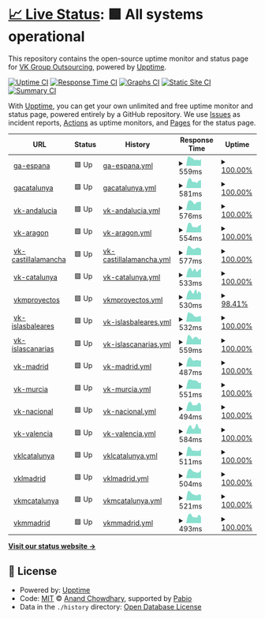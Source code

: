 # [📈 Live Status](https://vkgroupoutsourcing.github.io/monitor): <!--live status--> **🟩 All systems operational**

This repository contains the open-source uptime monitor and status page for [VK Group Outsourcing](https://www.vkgroupoutsourcing.com), powered by [Upptime](https://github.com/upptime/upptime).

[![Uptime CI](https://github.com/vkgroupoutsourcing/monitor/workflows/Uptime%20CI/badge.svg)](https://github.com/vkgroupoutsourcing/monitor/actions?query=workflow%3A%22Uptime+CI%22)
[![Response Time CI](https://github.com/vkgroupoutsourcing/monitor/workflows/Response%20Time%20CI/badge.svg)](https://github.com/vkgroupoutsourcing/monitor/actions?query=workflow%3A%22Response+Time+CI%22)
[![Graphs CI](https://github.com/vkgroupoutsourcing/monitor/workflows/Graphs%20CI/badge.svg)](https://github.com/vkgroupoutsourcing/monitor/actions?query=workflow%3A%22Graphs+CI%22)
[![Static Site CI](https://github.com/vkgroupoutsourcing/monitor/workflows/Static%20Site%20CI/badge.svg)](https://github.com/vkgroupoutsourcing/monitor/actions?query=workflow%3A%22Static+Site+CI%22)
[![Summary CI](https://github.com/vkgroupoutsourcing/monitor/workflows/Summary%20CI/badge.svg)](https://github.com/vkgroupoutsourcing/monitor/actions?query=workflow%3A%22Summary+CI%22)

With [Upptime](https://upptime.js.org), you can get your own unlimited and free uptime monitor and status page, powered entirely by a GitHub repository. We use [Issues](https://github.com/vkgroupoutsourcing/monitor/issues) as incident reports, [Actions](https://github.com/vkgroupoutsourcing/monitor/actions) as uptime monitors, and [Pages](https://vkgroupoutsourcing.github.io/monitor) for the status page.

<!--start: status pages-->
<!-- This summary is generated by Upptime (https://github.com/upptime/upptime) -->
<!-- Do not edit this manually, your changes will be overwritten -->
<!-- prettier-ignore -->
| URL | Status | History | Response Time | Uptime |
| --- | ------ | ------- | ------------- | ------ |
| <img alt="" src="https://icons.duckduckgo.com/ip3/vkgroup.ga-espana.es.ico" height="13"> [ga-espana](https://vkgroup.ga-espana.es) | 🟩 Up | [ga-espana.yml](https://github.com/vkgroupoutsourcing/monitor/commits/HEAD/history/ga-espana.yml) | <details><summary><img alt="Response time graph" src="./graphs/ga-espana/response-time-week.png" height="20"> 559ms</summary><br><a href="https://vkgroupoutsourcing.github.io/monitor/history/ga-espana"><img alt="Response time 766" src="https://img.shields.io/endpoint?url=https%3A%2F%2Fraw.githubusercontent.com%2Fvkgroupoutsourcing%2Fmonitor%2FHEAD%2Fapi%2Fga-espana%2Fresponse-time.json"></a><br><a href="https://vkgroupoutsourcing.github.io/monitor/history/ga-espana"><img alt="24-hour response time 524" src="https://img.shields.io/endpoint?url=https%3A%2F%2Fraw.githubusercontent.com%2Fvkgroupoutsourcing%2Fmonitor%2FHEAD%2Fapi%2Fga-espana%2Fresponse-time-day.json"></a><br><a href="https://vkgroupoutsourcing.github.io/monitor/history/ga-espana"><img alt="7-day response time 559" src="https://img.shields.io/endpoint?url=https%3A%2F%2Fraw.githubusercontent.com%2Fvkgroupoutsourcing%2Fmonitor%2FHEAD%2Fapi%2Fga-espana%2Fresponse-time-week.json"></a><br><a href="https://vkgroupoutsourcing.github.io/monitor/history/ga-espana"><img alt="30-day response time 753" src="https://img.shields.io/endpoint?url=https%3A%2F%2Fraw.githubusercontent.com%2Fvkgroupoutsourcing%2Fmonitor%2FHEAD%2Fapi%2Fga-espana%2Fresponse-time-month.json"></a><br><a href="https://vkgroupoutsourcing.github.io/monitor/history/ga-espana"><img alt="1-year response time 766" src="https://img.shields.io/endpoint?url=https%3A%2F%2Fraw.githubusercontent.com%2Fvkgroupoutsourcing%2Fmonitor%2FHEAD%2Fapi%2Fga-espana%2Fresponse-time-year.json"></a></details> | <details><summary><a href="https://vkgroupoutsourcing.github.io/monitor/history/ga-espana">100.00%</a></summary><a href="https://vkgroupoutsourcing.github.io/monitor/history/ga-espana"><img alt="All-time uptime 100.00%" src="https://img.shields.io/endpoint?url=https%3A%2F%2Fraw.githubusercontent.com%2Fvkgroupoutsourcing%2Fmonitor%2FHEAD%2Fapi%2Fga-espana%2Fuptime.json"></a><br><a href="https://vkgroupoutsourcing.github.io/monitor/history/ga-espana"><img alt="24-hour uptime 100.00%" src="https://img.shields.io/endpoint?url=https%3A%2F%2Fraw.githubusercontent.com%2Fvkgroupoutsourcing%2Fmonitor%2FHEAD%2Fapi%2Fga-espana%2Fuptime-day.json"></a><br><a href="https://vkgroupoutsourcing.github.io/monitor/history/ga-espana"><img alt="7-day uptime 100.00%" src="https://img.shields.io/endpoint?url=https%3A%2F%2Fraw.githubusercontent.com%2Fvkgroupoutsourcing%2Fmonitor%2FHEAD%2Fapi%2Fga-espana%2Fuptime-week.json"></a><br><a href="https://vkgroupoutsourcing.github.io/monitor/history/ga-espana"><img alt="30-day uptime 100.00%" src="https://img.shields.io/endpoint?url=https%3A%2F%2Fraw.githubusercontent.com%2Fvkgroupoutsourcing%2Fmonitor%2FHEAD%2Fapi%2Fga-espana%2Fuptime-month.json"></a><br><a href="https://vkgroupoutsourcing.github.io/monitor/history/ga-espana"><img alt="1-year uptime 100.00%" src="https://img.shields.io/endpoint?url=https%3A%2F%2Fraw.githubusercontent.com%2Fvkgroupoutsourcing%2Fmonitor%2FHEAD%2Fapi%2Fga-espana%2Fuptime-year.json"></a></details>
| <img alt="" src="https://icons.duckduckgo.com/ip3/vkgroup.gacatalunya.es.ico" height="13"> [gacatalunya](https://vkgroup.gacatalunya.es) | 🟩 Up | [gacatalunya.yml](https://github.com/vkgroupoutsourcing/monitor/commits/HEAD/history/gacatalunya.yml) | <details><summary><img alt="Response time graph" src="./graphs/gacatalunya/response-time-week.png" height="20"> 581ms</summary><br><a href="https://vkgroupoutsourcing.github.io/monitor/history/gacatalunya"><img alt="Response time 670" src="https://img.shields.io/endpoint?url=https%3A%2F%2Fraw.githubusercontent.com%2Fvkgroupoutsourcing%2Fmonitor%2FHEAD%2Fapi%2Fgacatalunya%2Fresponse-time.json"></a><br><a href="https://vkgroupoutsourcing.github.io/monitor/history/gacatalunya"><img alt="24-hour response time 633" src="https://img.shields.io/endpoint?url=https%3A%2F%2Fraw.githubusercontent.com%2Fvkgroupoutsourcing%2Fmonitor%2FHEAD%2Fapi%2Fgacatalunya%2Fresponse-time-day.json"></a><br><a href="https://vkgroupoutsourcing.github.io/monitor/history/gacatalunya"><img alt="7-day response time 581" src="https://img.shields.io/endpoint?url=https%3A%2F%2Fraw.githubusercontent.com%2Fvkgroupoutsourcing%2Fmonitor%2FHEAD%2Fapi%2Fgacatalunya%2Fresponse-time-week.json"></a><br><a href="https://vkgroupoutsourcing.github.io/monitor/history/gacatalunya"><img alt="30-day response time 622" src="https://img.shields.io/endpoint?url=https%3A%2F%2Fraw.githubusercontent.com%2Fvkgroupoutsourcing%2Fmonitor%2FHEAD%2Fapi%2Fgacatalunya%2Fresponse-time-month.json"></a><br><a href="https://vkgroupoutsourcing.github.io/monitor/history/gacatalunya"><img alt="1-year response time 670" src="https://img.shields.io/endpoint?url=https%3A%2F%2Fraw.githubusercontent.com%2Fvkgroupoutsourcing%2Fmonitor%2FHEAD%2Fapi%2Fgacatalunya%2Fresponse-time-year.json"></a></details> | <details><summary><a href="https://vkgroupoutsourcing.github.io/monitor/history/gacatalunya">100.00%</a></summary><a href="https://vkgroupoutsourcing.github.io/monitor/history/gacatalunya"><img alt="All-time uptime 92.57%" src="https://img.shields.io/endpoint?url=https%3A%2F%2Fraw.githubusercontent.com%2Fvkgroupoutsourcing%2Fmonitor%2FHEAD%2Fapi%2Fgacatalunya%2Fuptime.json"></a><br><a href="https://vkgroupoutsourcing.github.io/monitor/history/gacatalunya"><img alt="24-hour uptime 100.00%" src="https://img.shields.io/endpoint?url=https%3A%2F%2Fraw.githubusercontent.com%2Fvkgroupoutsourcing%2Fmonitor%2FHEAD%2Fapi%2Fgacatalunya%2Fuptime-day.json"></a><br><a href="https://vkgroupoutsourcing.github.io/monitor/history/gacatalunya"><img alt="7-day uptime 100.00%" src="https://img.shields.io/endpoint?url=https%3A%2F%2Fraw.githubusercontent.com%2Fvkgroupoutsourcing%2Fmonitor%2FHEAD%2Fapi%2Fgacatalunya%2Fuptime-week.json"></a><br><a href="https://vkgroupoutsourcing.github.io/monitor/history/gacatalunya"><img alt="30-day uptime 100.00%" src="https://img.shields.io/endpoint?url=https%3A%2F%2Fraw.githubusercontent.com%2Fvkgroupoutsourcing%2Fmonitor%2FHEAD%2Fapi%2Fgacatalunya%2Fuptime-month.json"></a><br><a href="https://vkgroupoutsourcing.github.io/monitor/history/gacatalunya"><img alt="1-year uptime 92.57%" src="https://img.shields.io/endpoint?url=https%3A%2F%2Fraw.githubusercontent.com%2Fvkgroupoutsourcing%2Fmonitor%2FHEAD%2Fapi%2Fgacatalunya%2Fuptime-year.json"></a></details>
| <img alt="" src="https://icons.duckduckgo.com/ip3/vkgroup.vk-andalucia.es.ico" height="13"> [vk-andalucia](https://vkgroup.vk-andalucia.es) | 🟩 Up | [vk-andalucia.yml](https://github.com/vkgroupoutsourcing/monitor/commits/HEAD/history/vk-andalucia.yml) | <details><summary><img alt="Response time graph" src="./graphs/vk-andalucia/response-time-week.png" height="20"> 576ms</summary><br><a href="https://vkgroupoutsourcing.github.io/monitor/history/vk-andalucia"><img alt="Response time 661" src="https://img.shields.io/endpoint?url=https%3A%2F%2Fraw.githubusercontent.com%2Fvkgroupoutsourcing%2Fmonitor%2FHEAD%2Fapi%2Fvk-andalucia%2Fresponse-time.json"></a><br><a href="https://vkgroupoutsourcing.github.io/monitor/history/vk-andalucia"><img alt="24-hour response time 595" src="https://img.shields.io/endpoint?url=https%3A%2F%2Fraw.githubusercontent.com%2Fvkgroupoutsourcing%2Fmonitor%2FHEAD%2Fapi%2Fvk-andalucia%2Fresponse-time-day.json"></a><br><a href="https://vkgroupoutsourcing.github.io/monitor/history/vk-andalucia"><img alt="7-day response time 576" src="https://img.shields.io/endpoint?url=https%3A%2F%2Fraw.githubusercontent.com%2Fvkgroupoutsourcing%2Fmonitor%2FHEAD%2Fapi%2Fvk-andalucia%2Fresponse-time-week.json"></a><br><a href="https://vkgroupoutsourcing.github.io/monitor/history/vk-andalucia"><img alt="30-day response time 602" src="https://img.shields.io/endpoint?url=https%3A%2F%2Fraw.githubusercontent.com%2Fvkgroupoutsourcing%2Fmonitor%2FHEAD%2Fapi%2Fvk-andalucia%2Fresponse-time-month.json"></a><br><a href="https://vkgroupoutsourcing.github.io/monitor/history/vk-andalucia"><img alt="1-year response time 661" src="https://img.shields.io/endpoint?url=https%3A%2F%2Fraw.githubusercontent.com%2Fvkgroupoutsourcing%2Fmonitor%2FHEAD%2Fapi%2Fvk-andalucia%2Fresponse-time-year.json"></a></details> | <details><summary><a href="https://vkgroupoutsourcing.github.io/monitor/history/vk-andalucia">100.00%</a></summary><a href="https://vkgroupoutsourcing.github.io/monitor/history/vk-andalucia"><img alt="All-time uptime 92.60%" src="https://img.shields.io/endpoint?url=https%3A%2F%2Fraw.githubusercontent.com%2Fvkgroupoutsourcing%2Fmonitor%2FHEAD%2Fapi%2Fvk-andalucia%2Fuptime.json"></a><br><a href="https://vkgroupoutsourcing.github.io/monitor/history/vk-andalucia"><img alt="24-hour uptime 100.00%" src="https://img.shields.io/endpoint?url=https%3A%2F%2Fraw.githubusercontent.com%2Fvkgroupoutsourcing%2Fmonitor%2FHEAD%2Fapi%2Fvk-andalucia%2Fuptime-day.json"></a><br><a href="https://vkgroupoutsourcing.github.io/monitor/history/vk-andalucia"><img alt="7-day uptime 100.00%" src="https://img.shields.io/endpoint?url=https%3A%2F%2Fraw.githubusercontent.com%2Fvkgroupoutsourcing%2Fmonitor%2FHEAD%2Fapi%2Fvk-andalucia%2Fuptime-week.json"></a><br><a href="https://vkgroupoutsourcing.github.io/monitor/history/vk-andalucia"><img alt="30-day uptime 100.00%" src="https://img.shields.io/endpoint?url=https%3A%2F%2Fraw.githubusercontent.com%2Fvkgroupoutsourcing%2Fmonitor%2FHEAD%2Fapi%2Fvk-andalucia%2Fuptime-month.json"></a><br><a href="https://vkgroupoutsourcing.github.io/monitor/history/vk-andalucia"><img alt="1-year uptime 92.60%" src="https://img.shields.io/endpoint?url=https%3A%2F%2Fraw.githubusercontent.com%2Fvkgroupoutsourcing%2Fmonitor%2FHEAD%2Fapi%2Fvk-andalucia%2Fuptime-year.json"></a></details>
| <img alt="" src="https://icons.duckduckgo.com/ip3/vkgroup.vk-aragon.es.ico" height="13"> [vk-aragon](https://vkgroup.vk-aragon.es) | 🟩 Up | [vk-aragon.yml](https://github.com/vkgroupoutsourcing/monitor/commits/HEAD/history/vk-aragon.yml) | <details><summary><img alt="Response time graph" src="./graphs/vk-aragon/response-time-week.png" height="20"> 554ms</summary><br><a href="https://vkgroupoutsourcing.github.io/monitor/history/vk-aragon"><img alt="Response time 697" src="https://img.shields.io/endpoint?url=https%3A%2F%2Fraw.githubusercontent.com%2Fvkgroupoutsourcing%2Fmonitor%2FHEAD%2Fapi%2Fvk-aragon%2Fresponse-time.json"></a><br><a href="https://vkgroupoutsourcing.github.io/monitor/history/vk-aragon"><img alt="24-hour response time 599" src="https://img.shields.io/endpoint?url=https%3A%2F%2Fraw.githubusercontent.com%2Fvkgroupoutsourcing%2Fmonitor%2FHEAD%2Fapi%2Fvk-aragon%2Fresponse-time-day.json"></a><br><a href="https://vkgroupoutsourcing.github.io/monitor/history/vk-aragon"><img alt="7-day response time 554" src="https://img.shields.io/endpoint?url=https%3A%2F%2Fraw.githubusercontent.com%2Fvkgroupoutsourcing%2Fmonitor%2FHEAD%2Fapi%2Fvk-aragon%2Fresponse-time-week.json"></a><br><a href="https://vkgroupoutsourcing.github.io/monitor/history/vk-aragon"><img alt="30-day response time 596" src="https://img.shields.io/endpoint?url=https%3A%2F%2Fraw.githubusercontent.com%2Fvkgroupoutsourcing%2Fmonitor%2FHEAD%2Fapi%2Fvk-aragon%2Fresponse-time-month.json"></a><br><a href="https://vkgroupoutsourcing.github.io/monitor/history/vk-aragon"><img alt="1-year response time 697" src="https://img.shields.io/endpoint?url=https%3A%2F%2Fraw.githubusercontent.com%2Fvkgroupoutsourcing%2Fmonitor%2FHEAD%2Fapi%2Fvk-aragon%2Fresponse-time-year.json"></a></details> | <details><summary><a href="https://vkgroupoutsourcing.github.io/monitor/history/vk-aragon">100.00%</a></summary><a href="https://vkgroupoutsourcing.github.io/monitor/history/vk-aragon"><img alt="All-time uptime 100.00%" src="https://img.shields.io/endpoint?url=https%3A%2F%2Fraw.githubusercontent.com%2Fvkgroupoutsourcing%2Fmonitor%2FHEAD%2Fapi%2Fvk-aragon%2Fuptime.json"></a><br><a href="https://vkgroupoutsourcing.github.io/monitor/history/vk-aragon"><img alt="24-hour uptime 100.00%" src="https://img.shields.io/endpoint?url=https%3A%2F%2Fraw.githubusercontent.com%2Fvkgroupoutsourcing%2Fmonitor%2FHEAD%2Fapi%2Fvk-aragon%2Fuptime-day.json"></a><br><a href="https://vkgroupoutsourcing.github.io/monitor/history/vk-aragon"><img alt="7-day uptime 100.00%" src="https://img.shields.io/endpoint?url=https%3A%2F%2Fraw.githubusercontent.com%2Fvkgroupoutsourcing%2Fmonitor%2FHEAD%2Fapi%2Fvk-aragon%2Fuptime-week.json"></a><br><a href="https://vkgroupoutsourcing.github.io/monitor/history/vk-aragon"><img alt="30-day uptime 100.00%" src="https://img.shields.io/endpoint?url=https%3A%2F%2Fraw.githubusercontent.com%2Fvkgroupoutsourcing%2Fmonitor%2FHEAD%2Fapi%2Fvk-aragon%2Fuptime-month.json"></a><br><a href="https://vkgroupoutsourcing.github.io/monitor/history/vk-aragon"><img alt="1-year uptime 100.00%" src="https://img.shields.io/endpoint?url=https%3A%2F%2Fraw.githubusercontent.com%2Fvkgroupoutsourcing%2Fmonitor%2FHEAD%2Fapi%2Fvk-aragon%2Fuptime-year.json"></a></details>
| <img alt="" src="https://icons.duckduckgo.com/ip3/vkgroup.vk-castillalamancha.es.ico" height="13"> [vk-castillalamancha](https://vkgroup.vk-castillalamancha.es) | 🟩 Up | [vk-castillalamancha.yml](https://github.com/vkgroupoutsourcing/monitor/commits/HEAD/history/vk-castillalamancha.yml) | <details><summary><img alt="Response time graph" src="./graphs/vk-castillalamancha/response-time-week.png" height="20"> 577ms</summary><br><a href="https://vkgroupoutsourcing.github.io/monitor/history/vk-castillalamancha"><img alt="Response time 674" src="https://img.shields.io/endpoint?url=https%3A%2F%2Fraw.githubusercontent.com%2Fvkgroupoutsourcing%2Fmonitor%2FHEAD%2Fapi%2Fvk-castillalamancha%2Fresponse-time.json"></a><br><a href="https://vkgroupoutsourcing.github.io/monitor/history/vk-castillalamancha"><img alt="24-hour response time 462" src="https://img.shields.io/endpoint?url=https%3A%2F%2Fraw.githubusercontent.com%2Fvkgroupoutsourcing%2Fmonitor%2FHEAD%2Fapi%2Fvk-castillalamancha%2Fresponse-time-day.json"></a><br><a href="https://vkgroupoutsourcing.github.io/monitor/history/vk-castillalamancha"><img alt="7-day response time 577" src="https://img.shields.io/endpoint?url=https%3A%2F%2Fraw.githubusercontent.com%2Fvkgroupoutsourcing%2Fmonitor%2FHEAD%2Fapi%2Fvk-castillalamancha%2Fresponse-time-week.json"></a><br><a href="https://vkgroupoutsourcing.github.io/monitor/history/vk-castillalamancha"><img alt="30-day response time 584" src="https://img.shields.io/endpoint?url=https%3A%2F%2Fraw.githubusercontent.com%2Fvkgroupoutsourcing%2Fmonitor%2FHEAD%2Fapi%2Fvk-castillalamancha%2Fresponse-time-month.json"></a><br><a href="https://vkgroupoutsourcing.github.io/monitor/history/vk-castillalamancha"><img alt="1-year response time 674" src="https://img.shields.io/endpoint?url=https%3A%2F%2Fraw.githubusercontent.com%2Fvkgroupoutsourcing%2Fmonitor%2FHEAD%2Fapi%2Fvk-castillalamancha%2Fresponse-time-year.json"></a></details> | <details><summary><a href="https://vkgroupoutsourcing.github.io/monitor/history/vk-castillalamancha">100.00%</a></summary><a href="https://vkgroupoutsourcing.github.io/monitor/history/vk-castillalamancha"><img alt="All-time uptime 92.60%" src="https://img.shields.io/endpoint?url=https%3A%2F%2Fraw.githubusercontent.com%2Fvkgroupoutsourcing%2Fmonitor%2FHEAD%2Fapi%2Fvk-castillalamancha%2Fuptime.json"></a><br><a href="https://vkgroupoutsourcing.github.io/monitor/history/vk-castillalamancha"><img alt="24-hour uptime 100.00%" src="https://img.shields.io/endpoint?url=https%3A%2F%2Fraw.githubusercontent.com%2Fvkgroupoutsourcing%2Fmonitor%2FHEAD%2Fapi%2Fvk-castillalamancha%2Fuptime-day.json"></a><br><a href="https://vkgroupoutsourcing.github.io/monitor/history/vk-castillalamancha"><img alt="7-day uptime 100.00%" src="https://img.shields.io/endpoint?url=https%3A%2F%2Fraw.githubusercontent.com%2Fvkgroupoutsourcing%2Fmonitor%2FHEAD%2Fapi%2Fvk-castillalamancha%2Fuptime-week.json"></a><br><a href="https://vkgroupoutsourcing.github.io/monitor/history/vk-castillalamancha"><img alt="30-day uptime 100.00%" src="https://img.shields.io/endpoint?url=https%3A%2F%2Fraw.githubusercontent.com%2Fvkgroupoutsourcing%2Fmonitor%2FHEAD%2Fapi%2Fvk-castillalamancha%2Fuptime-month.json"></a><br><a href="https://vkgroupoutsourcing.github.io/monitor/history/vk-castillalamancha"><img alt="1-year uptime 92.60%" src="https://img.shields.io/endpoint?url=https%3A%2F%2Fraw.githubusercontent.com%2Fvkgroupoutsourcing%2Fmonitor%2FHEAD%2Fapi%2Fvk-castillalamancha%2Fuptime-year.json"></a></details>
| <img alt="" src="https://icons.duckduckgo.com/ip3/vkgroup.vk-catalunya.es.ico" height="13"> [vk-catalunya](https://vkgroup.vk-catalunya.es) | 🟩 Up | [vk-catalunya.yml](https://github.com/vkgroupoutsourcing/monitor/commits/HEAD/history/vk-catalunya.yml) | <details><summary><img alt="Response time graph" src="./graphs/vk-catalunya/response-time-week.png" height="20"> 533ms</summary><br><a href="https://vkgroupoutsourcing.github.io/monitor/history/vk-catalunya"><img alt="Response time 679" src="https://img.shields.io/endpoint?url=https%3A%2F%2Fraw.githubusercontent.com%2Fvkgroupoutsourcing%2Fmonitor%2FHEAD%2Fapi%2Fvk-catalunya%2Fresponse-time.json"></a><br><a href="https://vkgroupoutsourcing.github.io/monitor/history/vk-catalunya"><img alt="24-hour response time 590" src="https://img.shields.io/endpoint?url=https%3A%2F%2Fraw.githubusercontent.com%2Fvkgroupoutsourcing%2Fmonitor%2FHEAD%2Fapi%2Fvk-catalunya%2Fresponse-time-day.json"></a><br><a href="https://vkgroupoutsourcing.github.io/monitor/history/vk-catalunya"><img alt="7-day response time 533" src="https://img.shields.io/endpoint?url=https%3A%2F%2Fraw.githubusercontent.com%2Fvkgroupoutsourcing%2Fmonitor%2FHEAD%2Fapi%2Fvk-catalunya%2Fresponse-time-week.json"></a><br><a href="https://vkgroupoutsourcing.github.io/monitor/history/vk-catalunya"><img alt="30-day response time 591" src="https://img.shields.io/endpoint?url=https%3A%2F%2Fraw.githubusercontent.com%2Fvkgroupoutsourcing%2Fmonitor%2FHEAD%2Fapi%2Fvk-catalunya%2Fresponse-time-month.json"></a><br><a href="https://vkgroupoutsourcing.github.io/monitor/history/vk-catalunya"><img alt="1-year response time 679" src="https://img.shields.io/endpoint?url=https%3A%2F%2Fraw.githubusercontent.com%2Fvkgroupoutsourcing%2Fmonitor%2FHEAD%2Fapi%2Fvk-catalunya%2Fresponse-time-year.json"></a></details> | <details><summary><a href="https://vkgroupoutsourcing.github.io/monitor/history/vk-catalunya">100.00%</a></summary><a href="https://vkgroupoutsourcing.github.io/monitor/history/vk-catalunya"><img alt="All-time uptime 95.55%" src="https://img.shields.io/endpoint?url=https%3A%2F%2Fraw.githubusercontent.com%2Fvkgroupoutsourcing%2Fmonitor%2FHEAD%2Fapi%2Fvk-catalunya%2Fuptime.json"></a><br><a href="https://vkgroupoutsourcing.github.io/monitor/history/vk-catalunya"><img alt="24-hour uptime 100.00%" src="https://img.shields.io/endpoint?url=https%3A%2F%2Fraw.githubusercontent.com%2Fvkgroupoutsourcing%2Fmonitor%2FHEAD%2Fapi%2Fvk-catalunya%2Fuptime-day.json"></a><br><a href="https://vkgroupoutsourcing.github.io/monitor/history/vk-catalunya"><img alt="7-day uptime 100.00%" src="https://img.shields.io/endpoint?url=https%3A%2F%2Fraw.githubusercontent.com%2Fvkgroupoutsourcing%2Fmonitor%2FHEAD%2Fapi%2Fvk-catalunya%2Fuptime-week.json"></a><br><a href="https://vkgroupoutsourcing.github.io/monitor/history/vk-catalunya"><img alt="30-day uptime 99.67%" src="https://img.shields.io/endpoint?url=https%3A%2F%2Fraw.githubusercontent.com%2Fvkgroupoutsourcing%2Fmonitor%2FHEAD%2Fapi%2Fvk-catalunya%2Fuptime-month.json"></a><br><a href="https://vkgroupoutsourcing.github.io/monitor/history/vk-catalunya"><img alt="1-year uptime 95.55%" src="https://img.shields.io/endpoint?url=https%3A%2F%2Fraw.githubusercontent.com%2Fvkgroupoutsourcing%2Fmonitor%2FHEAD%2Fapi%2Fvk-catalunya%2Fuptime-year.json"></a></details>
| <img alt="" src="https://icons.duckduckgo.com/ip3/vkgroup.vkmproyectos.es.ico" height="13"> [vkmproyectos](https://vkgroup.vkmproyectos.es) | 🟩 Up | [vkmproyectos.yml](https://github.com/vkgroupoutsourcing/monitor/commits/HEAD/history/vkmproyectos.yml) | <details><summary><img alt="Response time graph" src="./graphs/vkmproyectos/response-time-week.png" height="20"> 530ms</summary><br><a href="https://vkgroupoutsourcing.github.io/monitor/history/vkmproyectos"><img alt="Response time 643" src="https://img.shields.io/endpoint?url=https%3A%2F%2Fraw.githubusercontent.com%2Fvkgroupoutsourcing%2Fmonitor%2FHEAD%2Fapi%2Fvkmproyectos%2Fresponse-time.json"></a><br><a href="https://vkgroupoutsourcing.github.io/monitor/history/vkmproyectos"><img alt="24-hour response time 480" src="https://img.shields.io/endpoint?url=https%3A%2F%2Fraw.githubusercontent.com%2Fvkgroupoutsourcing%2Fmonitor%2FHEAD%2Fapi%2Fvkmproyectos%2Fresponse-time-day.json"></a><br><a href="https://vkgroupoutsourcing.github.io/monitor/history/vkmproyectos"><img alt="7-day response time 530" src="https://img.shields.io/endpoint?url=https%3A%2F%2Fraw.githubusercontent.com%2Fvkgroupoutsourcing%2Fmonitor%2FHEAD%2Fapi%2Fvkmproyectos%2Fresponse-time-week.json"></a><br><a href="https://vkgroupoutsourcing.github.io/monitor/history/vkmproyectos"><img alt="30-day response time 591" src="https://img.shields.io/endpoint?url=https%3A%2F%2Fraw.githubusercontent.com%2Fvkgroupoutsourcing%2Fmonitor%2FHEAD%2Fapi%2Fvkmproyectos%2Fresponse-time-month.json"></a><br><a href="https://vkgroupoutsourcing.github.io/monitor/history/vkmproyectos"><img alt="1-year response time 643" src="https://img.shields.io/endpoint?url=https%3A%2F%2Fraw.githubusercontent.com%2Fvkgroupoutsourcing%2Fmonitor%2FHEAD%2Fapi%2Fvkmproyectos%2Fresponse-time-year.json"></a></details> | <details><summary><a href="https://vkgroupoutsourcing.github.io/monitor/history/vkmproyectos">98.41%</a></summary><a href="https://vkgroupoutsourcing.github.io/monitor/history/vkmproyectos"><img alt="All-time uptime 98.98%" src="https://img.shields.io/endpoint?url=https%3A%2F%2Fraw.githubusercontent.com%2Fvkgroupoutsourcing%2Fmonitor%2FHEAD%2Fapi%2Fvkmproyectos%2Fuptime.json"></a><br><a href="https://vkgroupoutsourcing.github.io/monitor/history/vkmproyectos"><img alt="24-hour uptime 98.28%" src="https://img.shields.io/endpoint?url=https%3A%2F%2Fraw.githubusercontent.com%2Fvkgroupoutsourcing%2Fmonitor%2FHEAD%2Fapi%2Fvkmproyectos%2Fuptime-day.json"></a><br><a href="https://vkgroupoutsourcing.github.io/monitor/history/vkmproyectos"><img alt="7-day uptime 98.41%" src="https://img.shields.io/endpoint?url=https%3A%2F%2Fraw.githubusercontent.com%2Fvkgroupoutsourcing%2Fmonitor%2FHEAD%2Fapi%2Fvkmproyectos%2Fuptime-week.json"></a><br><a href="https://vkgroupoutsourcing.github.io/monitor/history/vkmproyectos"><img alt="30-day uptime 99.18%" src="https://img.shields.io/endpoint?url=https%3A%2F%2Fraw.githubusercontent.com%2Fvkgroupoutsourcing%2Fmonitor%2FHEAD%2Fapi%2Fvkmproyectos%2Fuptime-month.json"></a><br><a href="https://vkgroupoutsourcing.github.io/monitor/history/vkmproyectos"><img alt="1-year uptime 98.98%" src="https://img.shields.io/endpoint?url=https%3A%2F%2Fraw.githubusercontent.com%2Fvkgroupoutsourcing%2Fmonitor%2FHEAD%2Fapi%2Fvkmproyectos%2Fuptime-year.json"></a></details>
| <img alt="" src="https://icons.duckduckgo.com/ip3/vkgroup.vk-islasbaleares.es.ico" height="13"> [vk-islasbaleares](https://vkgroup.vk-islasbaleares.es) | 🟩 Up | [vk-islasbaleares.yml](https://github.com/vkgroupoutsourcing/monitor/commits/HEAD/history/vk-islasbaleares.yml) | <details><summary><img alt="Response time graph" src="./graphs/vk-islasbaleares/response-time-week.png" height="20"> 532ms</summary><br><a href="https://vkgroupoutsourcing.github.io/monitor/history/vk-islasbaleares"><img alt="Response time 681" src="https://img.shields.io/endpoint?url=https%3A%2F%2Fraw.githubusercontent.com%2Fvkgroupoutsourcing%2Fmonitor%2FHEAD%2Fapi%2Fvk-islasbaleares%2Fresponse-time.json"></a><br><a href="https://vkgroupoutsourcing.github.io/monitor/history/vk-islasbaleares"><img alt="24-hour response time 440" src="https://img.shields.io/endpoint?url=https%3A%2F%2Fraw.githubusercontent.com%2Fvkgroupoutsourcing%2Fmonitor%2FHEAD%2Fapi%2Fvk-islasbaleares%2Fresponse-time-day.json"></a><br><a href="https://vkgroupoutsourcing.github.io/monitor/history/vk-islasbaleares"><img alt="7-day response time 532" src="https://img.shields.io/endpoint?url=https%3A%2F%2Fraw.githubusercontent.com%2Fvkgroupoutsourcing%2Fmonitor%2FHEAD%2Fapi%2Fvk-islasbaleares%2Fresponse-time-week.json"></a><br><a href="https://vkgroupoutsourcing.github.io/monitor/history/vk-islasbaleares"><img alt="30-day response time 588" src="https://img.shields.io/endpoint?url=https%3A%2F%2Fraw.githubusercontent.com%2Fvkgroupoutsourcing%2Fmonitor%2FHEAD%2Fapi%2Fvk-islasbaleares%2Fresponse-time-month.json"></a><br><a href="https://vkgroupoutsourcing.github.io/monitor/history/vk-islasbaleares"><img alt="1-year response time 681" src="https://img.shields.io/endpoint?url=https%3A%2F%2Fraw.githubusercontent.com%2Fvkgroupoutsourcing%2Fmonitor%2FHEAD%2Fapi%2Fvk-islasbaleares%2Fresponse-time-year.json"></a></details> | <details><summary><a href="https://vkgroupoutsourcing.github.io/monitor/history/vk-islasbaleares">100.00%</a></summary><a href="https://vkgroupoutsourcing.github.io/monitor/history/vk-islasbaleares"><img alt="All-time uptime 92.61%" src="https://img.shields.io/endpoint?url=https%3A%2F%2Fraw.githubusercontent.com%2Fvkgroupoutsourcing%2Fmonitor%2FHEAD%2Fapi%2Fvk-islasbaleares%2Fuptime.json"></a><br><a href="https://vkgroupoutsourcing.github.io/monitor/history/vk-islasbaleares"><img alt="24-hour uptime 100.00%" src="https://img.shields.io/endpoint?url=https%3A%2F%2Fraw.githubusercontent.com%2Fvkgroupoutsourcing%2Fmonitor%2FHEAD%2Fapi%2Fvk-islasbaleares%2Fuptime-day.json"></a><br><a href="https://vkgroupoutsourcing.github.io/monitor/history/vk-islasbaleares"><img alt="7-day uptime 100.00%" src="https://img.shields.io/endpoint?url=https%3A%2F%2Fraw.githubusercontent.com%2Fvkgroupoutsourcing%2Fmonitor%2FHEAD%2Fapi%2Fvk-islasbaleares%2Fuptime-week.json"></a><br><a href="https://vkgroupoutsourcing.github.io/monitor/history/vk-islasbaleares"><img alt="30-day uptime 100.00%" src="https://img.shields.io/endpoint?url=https%3A%2F%2Fraw.githubusercontent.com%2Fvkgroupoutsourcing%2Fmonitor%2FHEAD%2Fapi%2Fvk-islasbaleares%2Fuptime-month.json"></a><br><a href="https://vkgroupoutsourcing.github.io/monitor/history/vk-islasbaleares"><img alt="1-year uptime 92.61%" src="https://img.shields.io/endpoint?url=https%3A%2F%2Fraw.githubusercontent.com%2Fvkgroupoutsourcing%2Fmonitor%2FHEAD%2Fapi%2Fvk-islasbaleares%2Fuptime-year.json"></a></details>
| <img alt="" src="https://icons.duckduckgo.com/ip3/vkgroup.vk-islascanarias.es.ico" height="13"> [vk-islascanarias](https://vkgroup.vk-islascanarias.es) | 🟩 Up | [vk-islascanarias.yml](https://github.com/vkgroupoutsourcing/monitor/commits/HEAD/history/vk-islascanarias.yml) | <details><summary><img alt="Response time graph" src="./graphs/vk-islascanarias/response-time-week.png" height="20"> 559ms</summary><br><a href="https://vkgroupoutsourcing.github.io/monitor/history/vk-islascanarias"><img alt="Response time 662" src="https://img.shields.io/endpoint?url=https%3A%2F%2Fraw.githubusercontent.com%2Fvkgroupoutsourcing%2Fmonitor%2FHEAD%2Fapi%2Fvk-islascanarias%2Fresponse-time.json"></a><br><a href="https://vkgroupoutsourcing.github.io/monitor/history/vk-islascanarias"><img alt="24-hour response time 470" src="https://img.shields.io/endpoint?url=https%3A%2F%2Fraw.githubusercontent.com%2Fvkgroupoutsourcing%2Fmonitor%2FHEAD%2Fapi%2Fvk-islascanarias%2Fresponse-time-day.json"></a><br><a href="https://vkgroupoutsourcing.github.io/monitor/history/vk-islascanarias"><img alt="7-day response time 559" src="https://img.shields.io/endpoint?url=https%3A%2F%2Fraw.githubusercontent.com%2Fvkgroupoutsourcing%2Fmonitor%2FHEAD%2Fapi%2Fvk-islascanarias%2Fresponse-time-week.json"></a><br><a href="https://vkgroupoutsourcing.github.io/monitor/history/vk-islascanarias"><img alt="30-day response time 589" src="https://img.shields.io/endpoint?url=https%3A%2F%2Fraw.githubusercontent.com%2Fvkgroupoutsourcing%2Fmonitor%2FHEAD%2Fapi%2Fvk-islascanarias%2Fresponse-time-month.json"></a><br><a href="https://vkgroupoutsourcing.github.io/monitor/history/vk-islascanarias"><img alt="1-year response time 662" src="https://img.shields.io/endpoint?url=https%3A%2F%2Fraw.githubusercontent.com%2Fvkgroupoutsourcing%2Fmonitor%2FHEAD%2Fapi%2Fvk-islascanarias%2Fresponse-time-year.json"></a></details> | <details><summary><a href="https://vkgroupoutsourcing.github.io/monitor/history/vk-islascanarias">100.00%</a></summary><a href="https://vkgroupoutsourcing.github.io/monitor/history/vk-islascanarias"><img alt="All-time uptime 92.62%" src="https://img.shields.io/endpoint?url=https%3A%2F%2Fraw.githubusercontent.com%2Fvkgroupoutsourcing%2Fmonitor%2FHEAD%2Fapi%2Fvk-islascanarias%2Fuptime.json"></a><br><a href="https://vkgroupoutsourcing.github.io/monitor/history/vk-islascanarias"><img alt="24-hour uptime 100.00%" src="https://img.shields.io/endpoint?url=https%3A%2F%2Fraw.githubusercontent.com%2Fvkgroupoutsourcing%2Fmonitor%2FHEAD%2Fapi%2Fvk-islascanarias%2Fuptime-day.json"></a><br><a href="https://vkgroupoutsourcing.github.io/monitor/history/vk-islascanarias"><img alt="7-day uptime 100.00%" src="https://img.shields.io/endpoint?url=https%3A%2F%2Fraw.githubusercontent.com%2Fvkgroupoutsourcing%2Fmonitor%2FHEAD%2Fapi%2Fvk-islascanarias%2Fuptime-week.json"></a><br><a href="https://vkgroupoutsourcing.github.io/monitor/history/vk-islascanarias"><img alt="30-day uptime 100.00%" src="https://img.shields.io/endpoint?url=https%3A%2F%2Fraw.githubusercontent.com%2Fvkgroupoutsourcing%2Fmonitor%2FHEAD%2Fapi%2Fvk-islascanarias%2Fuptime-month.json"></a><br><a href="https://vkgroupoutsourcing.github.io/monitor/history/vk-islascanarias"><img alt="1-year uptime 92.62%" src="https://img.shields.io/endpoint?url=https%3A%2F%2Fraw.githubusercontent.com%2Fvkgroupoutsourcing%2Fmonitor%2FHEAD%2Fapi%2Fvk-islascanarias%2Fuptime-year.json"></a></details>
| <img alt="" src="https://icons.duckduckgo.com/ip3/vkgroup.vk-madrid.es.ico" height="13"> [vk-madrid](https://vkgroup.vk-madrid.es) | 🟩 Up | [vk-madrid.yml](https://github.com/vkgroupoutsourcing/monitor/commits/HEAD/history/vk-madrid.yml) | <details><summary><img alt="Response time graph" src="./graphs/vk-madrid/response-time-week.png" height="20"> 487ms</summary><br><a href="https://vkgroupoutsourcing.github.io/monitor/history/vk-madrid"><img alt="Response time 622" src="https://img.shields.io/endpoint?url=https%3A%2F%2Fraw.githubusercontent.com%2Fvkgroupoutsourcing%2Fmonitor%2FHEAD%2Fapi%2Fvk-madrid%2Fresponse-time.json"></a><br><a href="https://vkgroupoutsourcing.github.io/monitor/history/vk-madrid"><img alt="24-hour response time 430" src="https://img.shields.io/endpoint?url=https%3A%2F%2Fraw.githubusercontent.com%2Fvkgroupoutsourcing%2Fmonitor%2FHEAD%2Fapi%2Fvk-madrid%2Fresponse-time-day.json"></a><br><a href="https://vkgroupoutsourcing.github.io/monitor/history/vk-madrid"><img alt="7-day response time 487" src="https://img.shields.io/endpoint?url=https%3A%2F%2Fraw.githubusercontent.com%2Fvkgroupoutsourcing%2Fmonitor%2FHEAD%2Fapi%2Fvk-madrid%2Fresponse-time-week.json"></a><br><a href="https://vkgroupoutsourcing.github.io/monitor/history/vk-madrid"><img alt="30-day response time 541" src="https://img.shields.io/endpoint?url=https%3A%2F%2Fraw.githubusercontent.com%2Fvkgroupoutsourcing%2Fmonitor%2FHEAD%2Fapi%2Fvk-madrid%2Fresponse-time-month.json"></a><br><a href="https://vkgroupoutsourcing.github.io/monitor/history/vk-madrid"><img alt="1-year response time 622" src="https://img.shields.io/endpoint?url=https%3A%2F%2Fraw.githubusercontent.com%2Fvkgroupoutsourcing%2Fmonitor%2FHEAD%2Fapi%2Fvk-madrid%2Fresponse-time-year.json"></a></details> | <details><summary><a href="https://vkgroupoutsourcing.github.io/monitor/history/vk-madrid">100.00%</a></summary><a href="https://vkgroupoutsourcing.github.io/monitor/history/vk-madrid"><img alt="All-time uptime 92.62%" src="https://img.shields.io/endpoint?url=https%3A%2F%2Fraw.githubusercontent.com%2Fvkgroupoutsourcing%2Fmonitor%2FHEAD%2Fapi%2Fvk-madrid%2Fuptime.json"></a><br><a href="https://vkgroupoutsourcing.github.io/monitor/history/vk-madrid"><img alt="24-hour uptime 100.00%" src="https://img.shields.io/endpoint?url=https%3A%2F%2Fraw.githubusercontent.com%2Fvkgroupoutsourcing%2Fmonitor%2FHEAD%2Fapi%2Fvk-madrid%2Fuptime-day.json"></a><br><a href="https://vkgroupoutsourcing.github.io/monitor/history/vk-madrid"><img alt="7-day uptime 100.00%" src="https://img.shields.io/endpoint?url=https%3A%2F%2Fraw.githubusercontent.com%2Fvkgroupoutsourcing%2Fmonitor%2FHEAD%2Fapi%2Fvk-madrid%2Fuptime-week.json"></a><br><a href="https://vkgroupoutsourcing.github.io/monitor/history/vk-madrid"><img alt="30-day uptime 100.00%" src="https://img.shields.io/endpoint?url=https%3A%2F%2Fraw.githubusercontent.com%2Fvkgroupoutsourcing%2Fmonitor%2FHEAD%2Fapi%2Fvk-madrid%2Fuptime-month.json"></a><br><a href="https://vkgroupoutsourcing.github.io/monitor/history/vk-madrid"><img alt="1-year uptime 92.62%" src="https://img.shields.io/endpoint?url=https%3A%2F%2Fraw.githubusercontent.com%2Fvkgroupoutsourcing%2Fmonitor%2FHEAD%2Fapi%2Fvk-madrid%2Fuptime-year.json"></a></details>
| <img alt="" src="https://icons.duckduckgo.com/ip3/vkgroup.vk-murcia.es.ico" height="13"> [vk-murcia](https://vkgroup.vk-murcia.es) | 🟩 Up | [vk-murcia.yml](https://github.com/vkgroupoutsourcing/monitor/commits/HEAD/history/vk-murcia.yml) | <details><summary><img alt="Response time graph" src="./graphs/vk-murcia/response-time-week.png" height="20"> 551ms</summary><br><a href="https://vkgroupoutsourcing.github.io/monitor/history/vk-murcia"><img alt="Response time 703" src="https://img.shields.io/endpoint?url=https%3A%2F%2Fraw.githubusercontent.com%2Fvkgroupoutsourcing%2Fmonitor%2FHEAD%2Fapi%2Fvk-murcia%2Fresponse-time.json"></a><br><a href="https://vkgroupoutsourcing.github.io/monitor/history/vk-murcia"><img alt="24-hour response time 435" src="https://img.shields.io/endpoint?url=https%3A%2F%2Fraw.githubusercontent.com%2Fvkgroupoutsourcing%2Fmonitor%2FHEAD%2Fapi%2Fvk-murcia%2Fresponse-time-day.json"></a><br><a href="https://vkgroupoutsourcing.github.io/monitor/history/vk-murcia"><img alt="7-day response time 551" src="https://img.shields.io/endpoint?url=https%3A%2F%2Fraw.githubusercontent.com%2Fvkgroupoutsourcing%2Fmonitor%2FHEAD%2Fapi%2Fvk-murcia%2Fresponse-time-week.json"></a><br><a href="https://vkgroupoutsourcing.github.io/monitor/history/vk-murcia"><img alt="30-day response time 688" src="https://img.shields.io/endpoint?url=https%3A%2F%2Fraw.githubusercontent.com%2Fvkgroupoutsourcing%2Fmonitor%2FHEAD%2Fapi%2Fvk-murcia%2Fresponse-time-month.json"></a><br><a href="https://vkgroupoutsourcing.github.io/monitor/history/vk-murcia"><img alt="1-year response time 703" src="https://img.shields.io/endpoint?url=https%3A%2F%2Fraw.githubusercontent.com%2Fvkgroupoutsourcing%2Fmonitor%2FHEAD%2Fapi%2Fvk-murcia%2Fresponse-time-year.json"></a></details> | <details><summary><a href="https://vkgroupoutsourcing.github.io/monitor/history/vk-murcia">100.00%</a></summary><a href="https://vkgroupoutsourcing.github.io/monitor/history/vk-murcia"><img alt="All-time uptime 92.63%" src="https://img.shields.io/endpoint?url=https%3A%2F%2Fraw.githubusercontent.com%2Fvkgroupoutsourcing%2Fmonitor%2FHEAD%2Fapi%2Fvk-murcia%2Fuptime.json"></a><br><a href="https://vkgroupoutsourcing.github.io/monitor/history/vk-murcia"><img alt="24-hour uptime 100.00%" src="https://img.shields.io/endpoint?url=https%3A%2F%2Fraw.githubusercontent.com%2Fvkgroupoutsourcing%2Fmonitor%2FHEAD%2Fapi%2Fvk-murcia%2Fuptime-day.json"></a><br><a href="https://vkgroupoutsourcing.github.io/monitor/history/vk-murcia"><img alt="7-day uptime 100.00%" src="https://img.shields.io/endpoint?url=https%3A%2F%2Fraw.githubusercontent.com%2Fvkgroupoutsourcing%2Fmonitor%2FHEAD%2Fapi%2Fvk-murcia%2Fuptime-week.json"></a><br><a href="https://vkgroupoutsourcing.github.io/monitor/history/vk-murcia"><img alt="30-day uptime 100.00%" src="https://img.shields.io/endpoint?url=https%3A%2F%2Fraw.githubusercontent.com%2Fvkgroupoutsourcing%2Fmonitor%2FHEAD%2Fapi%2Fvk-murcia%2Fuptime-month.json"></a><br><a href="https://vkgroupoutsourcing.github.io/monitor/history/vk-murcia"><img alt="1-year uptime 92.63%" src="https://img.shields.io/endpoint?url=https%3A%2F%2Fraw.githubusercontent.com%2Fvkgroupoutsourcing%2Fmonitor%2FHEAD%2Fapi%2Fvk-murcia%2Fuptime-year.json"></a></details>
| <img alt="" src="https://icons.duckduckgo.com/ip3/vkgroup.vk-nacional.es.ico" height="13"> [vk-nacional](https://vkgroup.vk-nacional.es) | 🟩 Up | [vk-nacional.yml](https://github.com/vkgroupoutsourcing/monitor/commits/HEAD/history/vk-nacional.yml) | <details><summary><img alt="Response time graph" src="./graphs/vk-nacional/response-time-week.png" height="20"> 494ms</summary><br><a href="https://vkgroupoutsourcing.github.io/monitor/history/vk-nacional"><img alt="Response time 616" src="https://img.shields.io/endpoint?url=https%3A%2F%2Fraw.githubusercontent.com%2Fvkgroupoutsourcing%2Fmonitor%2FHEAD%2Fapi%2Fvk-nacional%2Fresponse-time.json"></a><br><a href="https://vkgroupoutsourcing.github.io/monitor/history/vk-nacional"><img alt="24-hour response time 423" src="https://img.shields.io/endpoint?url=https%3A%2F%2Fraw.githubusercontent.com%2Fvkgroupoutsourcing%2Fmonitor%2FHEAD%2Fapi%2Fvk-nacional%2Fresponse-time-day.json"></a><br><a href="https://vkgroupoutsourcing.github.io/monitor/history/vk-nacional"><img alt="7-day response time 494" src="https://img.shields.io/endpoint?url=https%3A%2F%2Fraw.githubusercontent.com%2Fvkgroupoutsourcing%2Fmonitor%2FHEAD%2Fapi%2Fvk-nacional%2Fresponse-time-week.json"></a><br><a href="https://vkgroupoutsourcing.github.io/monitor/history/vk-nacional"><img alt="30-day response time 545" src="https://img.shields.io/endpoint?url=https%3A%2F%2Fraw.githubusercontent.com%2Fvkgroupoutsourcing%2Fmonitor%2FHEAD%2Fapi%2Fvk-nacional%2Fresponse-time-month.json"></a><br><a href="https://vkgroupoutsourcing.github.io/monitor/history/vk-nacional"><img alt="1-year response time 616" src="https://img.shields.io/endpoint?url=https%3A%2F%2Fraw.githubusercontent.com%2Fvkgroupoutsourcing%2Fmonitor%2FHEAD%2Fapi%2Fvk-nacional%2Fresponse-time-year.json"></a></details> | <details><summary><a href="https://vkgroupoutsourcing.github.io/monitor/history/vk-nacional">100.00%</a></summary><a href="https://vkgroupoutsourcing.github.io/monitor/history/vk-nacional"><img alt="All-time uptime 92.63%" src="https://img.shields.io/endpoint?url=https%3A%2F%2Fraw.githubusercontent.com%2Fvkgroupoutsourcing%2Fmonitor%2FHEAD%2Fapi%2Fvk-nacional%2Fuptime.json"></a><br><a href="https://vkgroupoutsourcing.github.io/monitor/history/vk-nacional"><img alt="24-hour uptime 100.00%" src="https://img.shields.io/endpoint?url=https%3A%2F%2Fraw.githubusercontent.com%2Fvkgroupoutsourcing%2Fmonitor%2FHEAD%2Fapi%2Fvk-nacional%2Fuptime-day.json"></a><br><a href="https://vkgroupoutsourcing.github.io/monitor/history/vk-nacional"><img alt="7-day uptime 100.00%" src="https://img.shields.io/endpoint?url=https%3A%2F%2Fraw.githubusercontent.com%2Fvkgroupoutsourcing%2Fmonitor%2FHEAD%2Fapi%2Fvk-nacional%2Fuptime-week.json"></a><br><a href="https://vkgroupoutsourcing.github.io/monitor/history/vk-nacional"><img alt="30-day uptime 100.00%" src="https://img.shields.io/endpoint?url=https%3A%2F%2Fraw.githubusercontent.com%2Fvkgroupoutsourcing%2Fmonitor%2FHEAD%2Fapi%2Fvk-nacional%2Fuptime-month.json"></a><br><a href="https://vkgroupoutsourcing.github.io/monitor/history/vk-nacional"><img alt="1-year uptime 92.63%" src="https://img.shields.io/endpoint?url=https%3A%2F%2Fraw.githubusercontent.com%2Fvkgroupoutsourcing%2Fmonitor%2FHEAD%2Fapi%2Fvk-nacional%2Fuptime-year.json"></a></details>
| <img alt="" src="https://icons.duckduckgo.com/ip3/vkgroup.vk-valencia.es.ico" height="13"> [vk-valencia](https://vkgroup.vk-valencia.es) | 🟩 Up | [vk-valencia.yml](https://github.com/vkgroupoutsourcing/monitor/commits/HEAD/history/vk-valencia.yml) | <details><summary><img alt="Response time graph" src="./graphs/vk-valencia/response-time-week.png" height="20"> 584ms</summary><br><a href="https://vkgroupoutsourcing.github.io/monitor/history/vk-valencia"><img alt="Response time 660" src="https://img.shields.io/endpoint?url=https%3A%2F%2Fraw.githubusercontent.com%2Fvkgroupoutsourcing%2Fmonitor%2FHEAD%2Fapi%2Fvk-valencia%2Fresponse-time.json"></a><br><a href="https://vkgroupoutsourcing.github.io/monitor/history/vk-valencia"><img alt="24-hour response time 428" src="https://img.shields.io/endpoint?url=https%3A%2F%2Fraw.githubusercontent.com%2Fvkgroupoutsourcing%2Fmonitor%2FHEAD%2Fapi%2Fvk-valencia%2Fresponse-time-day.json"></a><br><a href="https://vkgroupoutsourcing.github.io/monitor/history/vk-valencia"><img alt="7-day response time 584" src="https://img.shields.io/endpoint?url=https%3A%2F%2Fraw.githubusercontent.com%2Fvkgroupoutsourcing%2Fmonitor%2FHEAD%2Fapi%2Fvk-valencia%2Fresponse-time-week.json"></a><br><a href="https://vkgroupoutsourcing.github.io/monitor/history/vk-valencia"><img alt="30-day response time 574" src="https://img.shields.io/endpoint?url=https%3A%2F%2Fraw.githubusercontent.com%2Fvkgroupoutsourcing%2Fmonitor%2FHEAD%2Fapi%2Fvk-valencia%2Fresponse-time-month.json"></a><br><a href="https://vkgroupoutsourcing.github.io/monitor/history/vk-valencia"><img alt="1-year response time 660" src="https://img.shields.io/endpoint?url=https%3A%2F%2Fraw.githubusercontent.com%2Fvkgroupoutsourcing%2Fmonitor%2FHEAD%2Fapi%2Fvk-valencia%2Fresponse-time-year.json"></a></details> | <details><summary><a href="https://vkgroupoutsourcing.github.io/monitor/history/vk-valencia">100.00%</a></summary><a href="https://vkgroupoutsourcing.github.io/monitor/history/vk-valencia"><img alt="All-time uptime 92.58%" src="https://img.shields.io/endpoint?url=https%3A%2F%2Fraw.githubusercontent.com%2Fvkgroupoutsourcing%2Fmonitor%2FHEAD%2Fapi%2Fvk-valencia%2Fuptime.json"></a><br><a href="https://vkgroupoutsourcing.github.io/monitor/history/vk-valencia"><img alt="24-hour uptime 100.00%" src="https://img.shields.io/endpoint?url=https%3A%2F%2Fraw.githubusercontent.com%2Fvkgroupoutsourcing%2Fmonitor%2FHEAD%2Fapi%2Fvk-valencia%2Fuptime-day.json"></a><br><a href="https://vkgroupoutsourcing.github.io/monitor/history/vk-valencia"><img alt="7-day uptime 100.00%" src="https://img.shields.io/endpoint?url=https%3A%2F%2Fraw.githubusercontent.com%2Fvkgroupoutsourcing%2Fmonitor%2FHEAD%2Fapi%2Fvk-valencia%2Fuptime-week.json"></a><br><a href="https://vkgroupoutsourcing.github.io/monitor/history/vk-valencia"><img alt="30-day uptime 100.00%" src="https://img.shields.io/endpoint?url=https%3A%2F%2Fraw.githubusercontent.com%2Fvkgroupoutsourcing%2Fmonitor%2FHEAD%2Fapi%2Fvk-valencia%2Fuptime-month.json"></a><br><a href="https://vkgroupoutsourcing.github.io/monitor/history/vk-valencia"><img alt="1-year uptime 92.58%" src="https://img.shields.io/endpoint?url=https%3A%2F%2Fraw.githubusercontent.com%2Fvkgroupoutsourcing%2Fmonitor%2FHEAD%2Fapi%2Fvk-valencia%2Fuptime-year.json"></a></details>
| <img alt="" src="https://icons.duckduckgo.com/ip3/vkgroup.vklcatalunya.es.ico" height="13"> [vklcatalunya](https://vkgroup.vklcatalunya.es) | 🟩 Up | [vklcatalunya.yml](https://github.com/vkgroupoutsourcing/monitor/commits/HEAD/history/vklcatalunya.yml) | <details><summary><img alt="Response time graph" src="./graphs/vklcatalunya/response-time-week.png" height="20"> 511ms</summary><br><a href="https://vkgroupoutsourcing.github.io/monitor/history/vklcatalunya"><img alt="Response time 604" src="https://img.shields.io/endpoint?url=https%3A%2F%2Fraw.githubusercontent.com%2Fvkgroupoutsourcing%2Fmonitor%2FHEAD%2Fapi%2Fvklcatalunya%2Fresponse-time.json"></a><br><a href="https://vkgroupoutsourcing.github.io/monitor/history/vklcatalunya"><img alt="24-hour response time 512" src="https://img.shields.io/endpoint?url=https%3A%2F%2Fraw.githubusercontent.com%2Fvkgroupoutsourcing%2Fmonitor%2FHEAD%2Fapi%2Fvklcatalunya%2Fresponse-time-day.json"></a><br><a href="https://vkgroupoutsourcing.github.io/monitor/history/vklcatalunya"><img alt="7-day response time 511" src="https://img.shields.io/endpoint?url=https%3A%2F%2Fraw.githubusercontent.com%2Fvkgroupoutsourcing%2Fmonitor%2FHEAD%2Fapi%2Fvklcatalunya%2Fresponse-time-week.json"></a><br><a href="https://vkgroupoutsourcing.github.io/monitor/history/vklcatalunya"><img alt="30-day response time 541" src="https://img.shields.io/endpoint?url=https%3A%2F%2Fraw.githubusercontent.com%2Fvkgroupoutsourcing%2Fmonitor%2FHEAD%2Fapi%2Fvklcatalunya%2Fresponse-time-month.json"></a><br><a href="https://vkgroupoutsourcing.github.io/monitor/history/vklcatalunya"><img alt="1-year response time 604" src="https://img.shields.io/endpoint?url=https%3A%2F%2Fraw.githubusercontent.com%2Fvkgroupoutsourcing%2Fmonitor%2FHEAD%2Fapi%2Fvklcatalunya%2Fresponse-time-year.json"></a></details> | <details><summary><a href="https://vkgroupoutsourcing.github.io/monitor/history/vklcatalunya">100.00%</a></summary><a href="https://vkgroupoutsourcing.github.io/monitor/history/vklcatalunya"><img alt="All-time uptime 92.65%" src="https://img.shields.io/endpoint?url=https%3A%2F%2Fraw.githubusercontent.com%2Fvkgroupoutsourcing%2Fmonitor%2FHEAD%2Fapi%2Fvklcatalunya%2Fuptime.json"></a><br><a href="https://vkgroupoutsourcing.github.io/monitor/history/vklcatalunya"><img alt="24-hour uptime 100.00%" src="https://img.shields.io/endpoint?url=https%3A%2F%2Fraw.githubusercontent.com%2Fvkgroupoutsourcing%2Fmonitor%2FHEAD%2Fapi%2Fvklcatalunya%2Fuptime-day.json"></a><br><a href="https://vkgroupoutsourcing.github.io/monitor/history/vklcatalunya"><img alt="7-day uptime 100.00%" src="https://img.shields.io/endpoint?url=https%3A%2F%2Fraw.githubusercontent.com%2Fvkgroupoutsourcing%2Fmonitor%2FHEAD%2Fapi%2Fvklcatalunya%2Fuptime-week.json"></a><br><a href="https://vkgroupoutsourcing.github.io/monitor/history/vklcatalunya"><img alt="30-day uptime 100.00%" src="https://img.shields.io/endpoint?url=https%3A%2F%2Fraw.githubusercontent.com%2Fvkgroupoutsourcing%2Fmonitor%2FHEAD%2Fapi%2Fvklcatalunya%2Fuptime-month.json"></a><br><a href="https://vkgroupoutsourcing.github.io/monitor/history/vklcatalunya"><img alt="1-year uptime 92.65%" src="https://img.shields.io/endpoint?url=https%3A%2F%2Fraw.githubusercontent.com%2Fvkgroupoutsourcing%2Fmonitor%2FHEAD%2Fapi%2Fvklcatalunya%2Fuptime-year.json"></a></details>
| <img alt="" src="https://icons.duckduckgo.com/ip3/vkgroup.vklmadrid.es.ico" height="13"> [vklmadrid](https://vkgroup.vklmadrid.es) | 🟩 Up | [vklmadrid.yml](https://github.com/vkgroupoutsourcing/monitor/commits/HEAD/history/vklmadrid.yml) | <details><summary><img alt="Response time graph" src="./graphs/vklmadrid/response-time-week.png" height="20"> 504ms</summary><br><a href="https://vkgroupoutsourcing.github.io/monitor/history/vklmadrid"><img alt="Response time 645" src="https://img.shields.io/endpoint?url=https%3A%2F%2Fraw.githubusercontent.com%2Fvkgroupoutsourcing%2Fmonitor%2FHEAD%2Fapi%2Fvklmadrid%2Fresponse-time.json"></a><br><a href="https://vkgroupoutsourcing.github.io/monitor/history/vklmadrid"><img alt="24-hour response time 580" src="https://img.shields.io/endpoint?url=https%3A%2F%2Fraw.githubusercontent.com%2Fvkgroupoutsourcing%2Fmonitor%2FHEAD%2Fapi%2Fvklmadrid%2Fresponse-time-day.json"></a><br><a href="https://vkgroupoutsourcing.github.io/monitor/history/vklmadrid"><img alt="7-day response time 504" src="https://img.shields.io/endpoint?url=https%3A%2F%2Fraw.githubusercontent.com%2Fvkgroupoutsourcing%2Fmonitor%2FHEAD%2Fapi%2Fvklmadrid%2Fresponse-time-week.json"></a><br><a href="https://vkgroupoutsourcing.github.io/monitor/history/vklmadrid"><img alt="30-day response time 546" src="https://img.shields.io/endpoint?url=https%3A%2F%2Fraw.githubusercontent.com%2Fvkgroupoutsourcing%2Fmonitor%2FHEAD%2Fapi%2Fvklmadrid%2Fresponse-time-month.json"></a><br><a href="https://vkgroupoutsourcing.github.io/monitor/history/vklmadrid"><img alt="1-year response time 645" src="https://img.shields.io/endpoint?url=https%3A%2F%2Fraw.githubusercontent.com%2Fvkgroupoutsourcing%2Fmonitor%2FHEAD%2Fapi%2Fvklmadrid%2Fresponse-time-year.json"></a></details> | <details><summary><a href="https://vkgroupoutsourcing.github.io/monitor/history/vklmadrid">100.00%</a></summary><a href="https://vkgroupoutsourcing.github.io/monitor/history/vklmadrid"><img alt="All-time uptime 92.66%" src="https://img.shields.io/endpoint?url=https%3A%2F%2Fraw.githubusercontent.com%2Fvkgroupoutsourcing%2Fmonitor%2FHEAD%2Fapi%2Fvklmadrid%2Fuptime.json"></a><br><a href="https://vkgroupoutsourcing.github.io/monitor/history/vklmadrid"><img alt="24-hour uptime 100.00%" src="https://img.shields.io/endpoint?url=https%3A%2F%2Fraw.githubusercontent.com%2Fvkgroupoutsourcing%2Fmonitor%2FHEAD%2Fapi%2Fvklmadrid%2Fuptime-day.json"></a><br><a href="https://vkgroupoutsourcing.github.io/monitor/history/vklmadrid"><img alt="7-day uptime 100.00%" src="https://img.shields.io/endpoint?url=https%3A%2F%2Fraw.githubusercontent.com%2Fvkgroupoutsourcing%2Fmonitor%2FHEAD%2Fapi%2Fvklmadrid%2Fuptime-week.json"></a><br><a href="https://vkgroupoutsourcing.github.io/monitor/history/vklmadrid"><img alt="30-day uptime 100.00%" src="https://img.shields.io/endpoint?url=https%3A%2F%2Fraw.githubusercontent.com%2Fvkgroupoutsourcing%2Fmonitor%2FHEAD%2Fapi%2Fvklmadrid%2Fuptime-month.json"></a><br><a href="https://vkgroupoutsourcing.github.io/monitor/history/vklmadrid"><img alt="1-year uptime 92.66%" src="https://img.shields.io/endpoint?url=https%3A%2F%2Fraw.githubusercontent.com%2Fvkgroupoutsourcing%2Fmonitor%2FHEAD%2Fapi%2Fvklmadrid%2Fuptime-year.json"></a></details>
| <img alt="" src="https://icons.duckduckgo.com/ip3/vkgroup.vkmcatalunya.es.ico" height="13"> [vkmcatalunya](https://vkgroup.vkmcatalunya.es) | 🟩 Up | [vkmcatalunya.yml](https://github.com/vkgroupoutsourcing/monitor/commits/HEAD/history/vkmcatalunya.yml) | <details><summary><img alt="Response time graph" src="./graphs/vkmcatalunya/response-time-week.png" height="20"> 521ms</summary><br><a href="https://vkgroupoutsourcing.github.io/monitor/history/vkmcatalunya"><img alt="Response time 653" src="https://img.shields.io/endpoint?url=https%3A%2F%2Fraw.githubusercontent.com%2Fvkgroupoutsourcing%2Fmonitor%2FHEAD%2Fapi%2Fvkmcatalunya%2Fresponse-time.json"></a><br><a href="https://vkgroupoutsourcing.github.io/monitor/history/vkmcatalunya"><img alt="24-hour response time 418" src="https://img.shields.io/endpoint?url=https%3A%2F%2Fraw.githubusercontent.com%2Fvkgroupoutsourcing%2Fmonitor%2FHEAD%2Fapi%2Fvkmcatalunya%2Fresponse-time-day.json"></a><br><a href="https://vkgroupoutsourcing.github.io/monitor/history/vkmcatalunya"><img alt="7-day response time 521" src="https://img.shields.io/endpoint?url=https%3A%2F%2Fraw.githubusercontent.com%2Fvkgroupoutsourcing%2Fmonitor%2FHEAD%2Fapi%2Fvkmcatalunya%2Fresponse-time-week.json"></a><br><a href="https://vkgroupoutsourcing.github.io/monitor/history/vkmcatalunya"><img alt="30-day response time 545" src="https://img.shields.io/endpoint?url=https%3A%2F%2Fraw.githubusercontent.com%2Fvkgroupoutsourcing%2Fmonitor%2FHEAD%2Fapi%2Fvkmcatalunya%2Fresponse-time-month.json"></a><br><a href="https://vkgroupoutsourcing.github.io/monitor/history/vkmcatalunya"><img alt="1-year response time 653" src="https://img.shields.io/endpoint?url=https%3A%2F%2Fraw.githubusercontent.com%2Fvkgroupoutsourcing%2Fmonitor%2FHEAD%2Fapi%2Fvkmcatalunya%2Fresponse-time-year.json"></a></details> | <details><summary><a href="https://vkgroupoutsourcing.github.io/monitor/history/vkmcatalunya">100.00%</a></summary><a href="https://vkgroupoutsourcing.github.io/monitor/history/vkmcatalunya"><img alt="All-time uptime 92.02%" src="https://img.shields.io/endpoint?url=https%3A%2F%2Fraw.githubusercontent.com%2Fvkgroupoutsourcing%2Fmonitor%2FHEAD%2Fapi%2Fvkmcatalunya%2Fuptime.json"></a><br><a href="https://vkgroupoutsourcing.github.io/monitor/history/vkmcatalunya"><img alt="24-hour uptime 100.00%" src="https://img.shields.io/endpoint?url=https%3A%2F%2Fraw.githubusercontent.com%2Fvkgroupoutsourcing%2Fmonitor%2FHEAD%2Fapi%2Fvkmcatalunya%2Fuptime-day.json"></a><br><a href="https://vkgroupoutsourcing.github.io/monitor/history/vkmcatalunya"><img alt="7-day uptime 100.00%" src="https://img.shields.io/endpoint?url=https%3A%2F%2Fraw.githubusercontent.com%2Fvkgroupoutsourcing%2Fmonitor%2FHEAD%2Fapi%2Fvkmcatalunya%2Fuptime-week.json"></a><br><a href="https://vkgroupoutsourcing.github.io/monitor/history/vkmcatalunya"><img alt="30-day uptime 99.03%" src="https://img.shields.io/endpoint?url=https%3A%2F%2Fraw.githubusercontent.com%2Fvkgroupoutsourcing%2Fmonitor%2FHEAD%2Fapi%2Fvkmcatalunya%2Fuptime-month.json"></a><br><a href="https://vkgroupoutsourcing.github.io/monitor/history/vkmcatalunya"><img alt="1-year uptime 92.02%" src="https://img.shields.io/endpoint?url=https%3A%2F%2Fraw.githubusercontent.com%2Fvkgroupoutsourcing%2Fmonitor%2FHEAD%2Fapi%2Fvkmcatalunya%2Fuptime-year.json"></a></details>
| <img alt="" src="https://icons.duckduckgo.com/ip3/vkgroup.vkmmadrid.es.ico" height="13"> [vkmmadrid](https://vkgroup.vkmmadrid.es) | 🟩 Up | [vkmmadrid.yml](https://github.com/vkgroupoutsourcing/monitor/commits/HEAD/history/vkmmadrid.yml) | <details><summary><img alt="Response time graph" src="./graphs/vkmmadrid/response-time-week.png" height="20"> 493ms</summary><br><a href="https://vkgroupoutsourcing.github.io/monitor/history/vkmmadrid"><img alt="Response time 657" src="https://img.shields.io/endpoint?url=https%3A%2F%2Fraw.githubusercontent.com%2Fvkgroupoutsourcing%2Fmonitor%2FHEAD%2Fapi%2Fvkmmadrid%2Fresponse-time.json"></a><br><a href="https://vkgroupoutsourcing.github.io/monitor/history/vkmmadrid"><img alt="24-hour response time 417" src="https://img.shields.io/endpoint?url=https%3A%2F%2Fraw.githubusercontent.com%2Fvkgroupoutsourcing%2Fmonitor%2FHEAD%2Fapi%2Fvkmmadrid%2Fresponse-time-day.json"></a><br><a href="https://vkgroupoutsourcing.github.io/monitor/history/vkmmadrid"><img alt="7-day response time 493" src="https://img.shields.io/endpoint?url=https%3A%2F%2Fraw.githubusercontent.com%2Fvkgroupoutsourcing%2Fmonitor%2FHEAD%2Fapi%2Fvkmmadrid%2Fresponse-time-week.json"></a><br><a href="https://vkgroupoutsourcing.github.io/monitor/history/vkmmadrid"><img alt="30-day response time 522" src="https://img.shields.io/endpoint?url=https%3A%2F%2Fraw.githubusercontent.com%2Fvkgroupoutsourcing%2Fmonitor%2FHEAD%2Fapi%2Fvkmmadrid%2Fresponse-time-month.json"></a><br><a href="https://vkgroupoutsourcing.github.io/monitor/history/vkmmadrid"><img alt="1-year response time 657" src="https://img.shields.io/endpoint?url=https%3A%2F%2Fraw.githubusercontent.com%2Fvkgroupoutsourcing%2Fmonitor%2FHEAD%2Fapi%2Fvkmmadrid%2Fresponse-time-year.json"></a></details> | <details><summary><a href="https://vkgroupoutsourcing.github.io/monitor/history/vkmmadrid">100.00%</a></summary><a href="https://vkgroupoutsourcing.github.io/monitor/history/vkmmadrid"><img alt="All-time uptime 92.66%" src="https://img.shields.io/endpoint?url=https%3A%2F%2Fraw.githubusercontent.com%2Fvkgroupoutsourcing%2Fmonitor%2FHEAD%2Fapi%2Fvkmmadrid%2Fuptime.json"></a><br><a href="https://vkgroupoutsourcing.github.io/monitor/history/vkmmadrid"><img alt="24-hour uptime 100.00%" src="https://img.shields.io/endpoint?url=https%3A%2F%2Fraw.githubusercontent.com%2Fvkgroupoutsourcing%2Fmonitor%2FHEAD%2Fapi%2Fvkmmadrid%2Fuptime-day.json"></a><br><a href="https://vkgroupoutsourcing.github.io/monitor/history/vkmmadrid"><img alt="7-day uptime 100.00%" src="https://img.shields.io/endpoint?url=https%3A%2F%2Fraw.githubusercontent.com%2Fvkgroupoutsourcing%2Fmonitor%2FHEAD%2Fapi%2Fvkmmadrid%2Fuptime-week.json"></a><br><a href="https://vkgroupoutsourcing.github.io/monitor/history/vkmmadrid"><img alt="30-day uptime 100.00%" src="https://img.shields.io/endpoint?url=https%3A%2F%2Fraw.githubusercontent.com%2Fvkgroupoutsourcing%2Fmonitor%2FHEAD%2Fapi%2Fvkmmadrid%2Fuptime-month.json"></a><br><a href="https://vkgroupoutsourcing.github.io/monitor/history/vkmmadrid"><img alt="1-year uptime 92.66%" src="https://img.shields.io/endpoint?url=https%3A%2F%2Fraw.githubusercontent.com%2Fvkgroupoutsourcing%2Fmonitor%2FHEAD%2Fapi%2Fvkmmadrid%2Fuptime-year.json"></a></details>

<!--end: status pages-->

[**Visit our status website →**](https://vkgroupoutsourcing.github.io/monitor)

## 📄 License

- Powered by: [Upptime](https://github.com/upptime/upptime)
- Code: [MIT](./LICENSE) © [Anand Chowdhary](https://anandchowdhary.com), supported by [Pabio](https://pabio.com)
- Data in the `./history` directory: [Open Database License](https://opendatacommons.org/licenses/odbl/1-0/)
